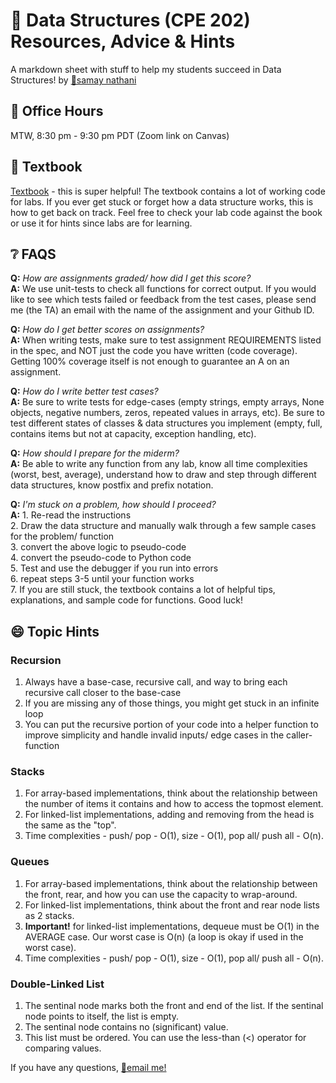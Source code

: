 # 🐍 Data Structures (CPE 202) Resources, Advice & Hints
A markdown sheet with stuff to help my students succeed in Data Structures! by [🦕samay nathani](https://github.com/samaynathani)  

## 👋 Office Hours
MTW, 8:30 pm - 9:30 pm PDT (Zoom link on Canvas)
  
## 📖 Textbook   
[Textbook](https://runestone.academy/runestone/books/published/pythonds/index.html) - this is super helpful! The textbook contains a lot of working code for labs. If you ever get stuck or forget how a data structure works, this is how to get back on track. Feel free to check your lab code against the book or use it for hints since labs are for learning.

## ❔ FAQS  
**Q:** *How are assignments graded/ how did I get this score?*  
**A:** We use unit-tests to check all functions for correct output. If you would like to see which tests failed or feedback from the test cases, please send me (the TA) an email with the name of the assignment and your Github ID.    

**Q:** *How do I get better scores on assignments?*  
**A:** When writing tests, make sure to test assignment REQUIREMENTS listed in the spec, and NOT just the code you have written (code coverage). Getting 100% coverage itself is not enough to guarantee an A on an assignment.  

**Q:** *How do I write better test cases?*  
**A:** Be sure to write tests for edge-cases (empty strings, empty arrays, None objects, negative numbers, zeros, repeated values in arrays, etc). Be sure to test different states of classes & data structures you implement (empty, full, contains items but not at capacity, exception handling, etc).      

**Q:** *How should I prepare for the miderm?*  
**A:** Be able to write any function from any lab, know all time complexities (worst, best, average), understand how to draw and step through different data structures, know postfix and prefix notation.    

**Q:** *I'm stuck on a problem, how should I proceed?*  
**A:** 1. Re-read the instructions  
2. Draw the data structure and manually walk through a few sample cases for the problem/ function  
3. convert the above logic to pseudo-code  
4. convert the pseudo-code to Python code  
5. Test and use the debugger if you  run into errors  
6. repeat steps 3-5 until your function works  
7. If you are still stuck, the textbook contains a lot of helpful tips, explanations, and sample code for functions. Good luck!  

## 😄 Topic Hints
### Recursion
1. Always have a base-case, recursive call, and way to bring each recursive call closer to the base-case
2. If you are missing any of those things, you might get stuck in an infinite loop
3. You can put the recursive portion of your code into a helper function to improve simplicity and handle invalid inputs/ edge cases in the caller-function  

### Stacks
1. For array-based implementations, think about the relationship between the number of items it contains and how to access the topmost element.
2. For linked-list implementations, adding and removing from the head is the same as the "top".
3. Time complexities - push/ pop - O(1), size - O(1), pop all/ push all - O(n).

### Queues
1. For array-based implementations, think about the relationship between the front, rear, and how you can use the capacity to wrap-around.
2. For linked-list implementations, think about the front and rear node lists as 2 stacks.  
3. **Important!** for linked-list implementations, dequeue must be O(1) in the AVERAGE case. Our worst case is O(n) (a loop is okay if used in the worst case).
4. Time complexities - push/ pop - O(1), size - O(1), pop all/ push all - O(n).

### Double-Linked List
1. The sentinal node marks both the front and end of the list. If the sentinal node points to itself, the list is empty. 
2. The sentinal node contains no (significant) value.
3. This list must be ordered. You can use the less-than (<) operator for comparing values. 


If you have any questions, [📧email me!](mailto:snathani@calpoly.edu)
